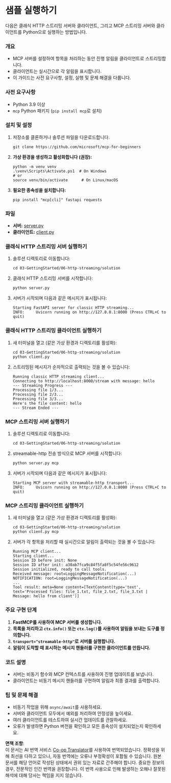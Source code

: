 <!--
CO_OP_TRANSLATOR_METADATA:
{
  "original_hash": "67ecbca6a060477ded3e13ddbeba64f7",
  "translation_date": "2025-08-18T12:57:14+00:00",
  "source_file": "03-GettingStarted/06-http-streaming/solution/python/README.md",
  "language_code": "ko"
}
-->
# 샘플 실행하기

다음은 클래식 HTTP 스트리밍 서버와 클라이언트, 그리고 MCP 스트리밍 서버와 클라이언트를 Python으로 실행하는 방법입니다.

### 개요

- MCP 서버를 설정하여 항목을 처리하는 동안 진행 알림을 클라이언트로 스트리밍합니다.
- 클라이언트는 실시간으로 각 알림을 표시합니다.
- 이 가이드는 사전 요구사항, 설정, 실행 및 문제 해결을 다룹니다.

### 사전 요구사항

- Python 3.9 이상
- `mcp` Python 패키지 (`pip install mcp`로 설치)

### 설치 및 설정

1. 저장소를 클론하거나 솔루션 파일을 다운로드합니다.

   ```pwsh
   git clone https://github.com/microsoft/mcp-for-beginners
   ```

1. **가상 환경을 생성하고 활성화합니다 (권장):**

   ```pwsh
   python -m venv venv
   .\venv\Scripts\Activate.ps1  # On Windows
   # or
   source venv/bin/activate      # On Linux/macOS
   ```

1. **필요한 종속성을 설치합니다:**

   ```pwsh
   pip install "mcp[cli]" fastapi requests
   ```

### 파일

- **서버:** [server.py](../../../../../../03-GettingStarted/06-http-streaming/solution/python/server.py)
- **클라이언트:** [client.py](../../../../../../03-GettingStarted/06-http-streaming/solution/python/client.py)

### 클래식 HTTP 스트리밍 서버 실행하기

1. 솔루션 디렉토리로 이동합니다:

   ```pwsh
   cd 03-GettingStarted/06-http-streaming/solution
   ```

2. 클래식 HTTP 스트리밍 서버를 시작합니다:

   ```pwsh
   python server.py
   ```

3. 서버가 시작되며 다음과 같은 메시지가 표시됩니다:

   ```
   Starting FastAPI server for classic HTTP streaming...
   INFO:     Uvicorn running on http://127.0.0.1:8000 (Press CTRL+C to quit)
   ```

### 클래식 HTTP 스트리밍 클라이언트 실행하기

1. 새 터미널을 열고 (같은 가상 환경과 디렉토리를 활성화):

   ```pwsh
   cd 03-GettingStarted/06-http-streaming/solution
   python client.py
   ```

2. 스트리밍된 메시지가 순차적으로 출력되는 것을 볼 수 있습니다:

   ```text
   Running classic HTTP streaming client...
   Connecting to http://localhost:8000/stream with message: hello
   --- Streaming Progress ---
   Processing file 1/3...
   Processing file 2/3...
   Processing file 3/3...
   Here's the file content: hello
   --- Stream Ended ---
   ```

### MCP 스트리밍 서버 실행하기

1. 솔루션 디렉토리로 이동합니다:
   ```pwsh
   cd 03-GettingStarted/06-http-streaming/solution
   ```
2. streamable-http 전송 방식으로 MCP 서버를 시작합니다:
   ```pwsh
   python server.py mcp
   ```
3. 서버가 시작되며 다음과 같은 메시지가 표시됩니다:
   ```
   Starting MCP server with streamable-http transport...
   INFO:     Uvicorn running on http://127.0.0.1:8000 (Press CTRL+C to quit)
   ```

### MCP 스트리밍 클라이언트 실행하기

1. 새 터미널을 열고 (같은 가상 환경과 디렉토리를 활성화):
   ```pwsh
   cd 03-GettingStarted/06-http-streaming/solution
   python client.py mcp
   ```
2. 서버가 각 항목을 처리할 때 실시간으로 알림이 출력되는 것을 볼 수 있습니다:
   ```
   Running MCP client...
   Starting client...
   Session ID before init: None
   Session ID after init: a30ab7fca9c84f5fa8f5c54fe56c9612
   Session initialized, ready to call tools.
   Received message: root=LoggingMessageNotification(...)
   NOTIFICATION: root=LoggingMessageNotification(...)
   ...
   Tool result: meta=None content=[TextContent(type='text', text='Processed files: file_1.txt, file_2.txt, file_3.txt | Message: hello from client')]
   ```

### 주요 구현 단계

1. **FastMCP를 사용하여 MCP 서버를 생성합니다.**
2. **목록을 처리하고 `ctx.info()` 또는 `ctx.log()`를 사용하여 알림을 보내는 도구를 정의합니다.**
3. **`transport="streamable-http"`로 서버를 실행합니다.**
4. **알림이 도착할 때 표시하는 메시지 핸들러를 구현한 클라이언트를 만듭니다.**

### 코드 설명
- 서버는 비동기 함수와 MCP 컨텍스트를 사용하여 진행 업데이트를 보냅니다.
- 클라이언트는 비동기 메시지 핸들러를 구현하여 알림과 최종 결과를 출력합니다.

### 팁 및 문제 해결

- 비동기 작업을 위해 `async/await`를 사용하세요.
- 서버와 클라이언트 모두에서 예외를 처리하여 안정성을 높이세요.
- 여러 클라이언트를 테스트하여 실시간 업데이트를 관찰하세요.
- 오류가 발생하면 Python 버전을 확인하고 모든 종속성이 설치되었는지 확인하세요.

**면책 조항**:  
이 문서는 AI 번역 서비스 [Co-op Translator](https://github.com/Azure/co-op-translator)를 사용하여 번역되었습니다. 정확성을 위해 최선을 다하고 있으나, 자동 번역에는 오류나 부정확성이 포함될 수 있습니다. 원본 문서를 해당 언어로 작성된 상태에서 권위 있는 자료로 간주해야 합니다. 중요한 정보의 경우, 전문적인 인간 번역을 권장합니다. 이 번역 사용으로 인해 발생하는 오해나 잘못된 해석에 대해 당사는 책임을 지지 않습니다.